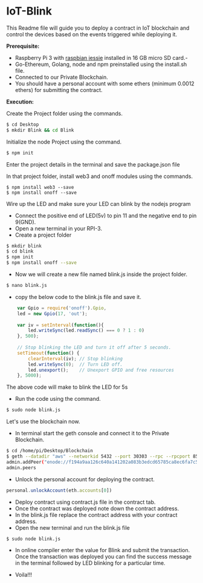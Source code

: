 # IoT-Blink

This Readme file will guide you to deploy a contract in IoT blockchain and control the devices based on the events triggered while deploying it.

**Prerequisite:**

- Raspberry Pi 3 with [raspbian jessie](https://www.raspberrypi.org/downloads/raspbian/) installed in 16 GB micro SD card.-
- Go-Ethereum, Golang, node and npm preinstalled using the install.sh file.
- Connected to our Private Blockchain.
- You should have a personal account with some ethers (minimum 0.0012 ethers) for submitting the contract.

**Execution:**

Create the Project folder using the commands.

```sh
$ cd Desktop 
$ mkdir Blink && cd Blink
```

Initialize the node Project using the command.

```sh
$ npm init
```

Enter the project details in the terminal and save the package.json file 

In that project folder, install web3 and onoff modules using the commands.

```Gentoo Ebuild
$ npm install web3 --save
$ npm install onoff --save
```

Wire up the LED and make sure your LED can blink by the nodejs program 

- Connect the positive end of LED(5v) to pin 11 and the negative end to pin 9(GND).
- Open a new terminal in your RPI-3.
- Create a project folder
    
```sh
$ mkdir blink
$ cd blink
$ npm init 
$ npm install onoff --save
```

- Now we will create a new file named blink.js inside the project folder.

```bash
$ nano blink.js  
``` 
- copy the below code to the blink.js file and save it.

```javascript
    var Gpio = require('onoff').Gpio,
    led = new Gpio(17, 'out');
 
    var iv = setInterval(function(){
        led.writeSync(led.readSync() === 0 ? 1 : 0)
    }, 500);
 
    // Stop blinking the LED and turn it off after 5 seconds.
    setTimeout(function() {
        clearInterval(iv); // Stop blinking
        led.writeSync(0);  // Turn LED off.
        led.unexport();    // Unexport GPIO and free resources
    }, 5000);

```
The above code will make to blink the LED for 5s 

- Run the code using the command.

```sh
$ sudo node blink.js    
```

Let's use the blockchain now. 

- In terminal start the geth console and connect it to the Private Blockchain.

``` sh
$ cd /home/pi/Desktop/Blockchain
$ geth --datadir "aws" --networkid 5432 --port 30303 --rpc --rpcport 8545 --rpccorsdomain "*" --nodiscover console
admin.addPeer("enode://f194a9aa126c640a141202a083b3edcd65785ca8ec6fa7c5d77065ef918c6a01d49512147826c11d2c60f6c1551eb5a120c33a16fb0c31f0879d582a4c247c7b@54.214.225.10:30303")
admin.peers
```
- Unlock the personal account for deploying the contract.

```javascript
personal.unlockAccount(eth.accounts[0])
```

- Deploy contract using contract.js file in the contract tab.
- Once the contract was deployed note down the contract address.
- In the blink.js file replace the contract address with your contract address.
- Open the new terminal and run the blink.js file 

```sh
$ sudo node blink.js
```
- In online compiler enter the value for Blink and submit the transaction. Once the transaction was deployed you can find the success message in the terminal followed by LED blinking for a particular time.
    
- Voila!!!
